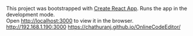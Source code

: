This project was bootstrapped with [Create React App](https://github.com/facebook/create-react-app).
Runs the app in the development mode.<br />
Open [http://localhost:3000](http://localhost:3000) to view it in the browser.
http://192.168.1.190:3000
https://chathuranj.github.io/OnlineCodeEditor/
